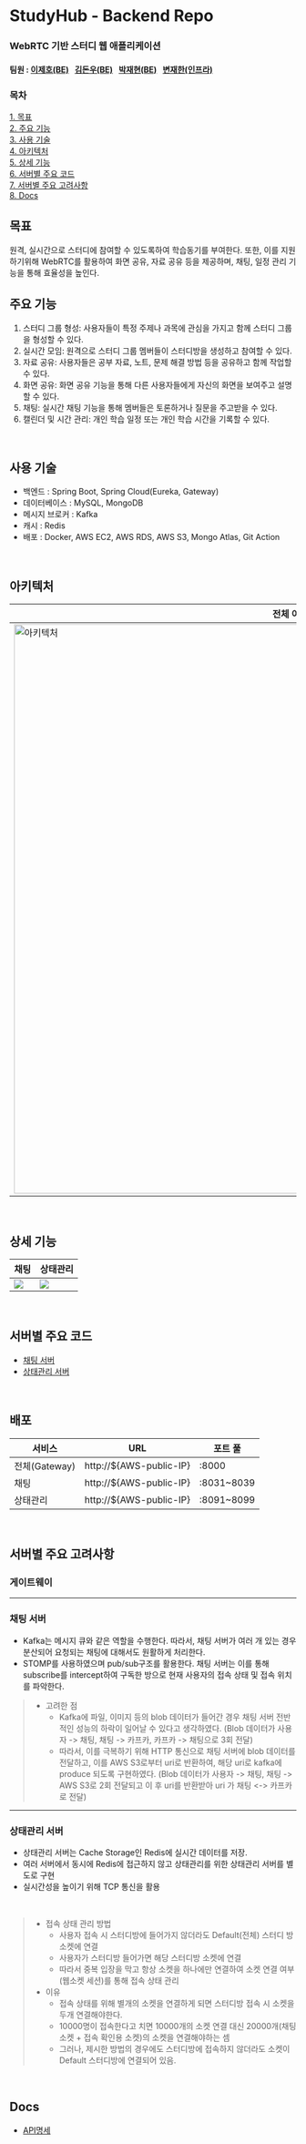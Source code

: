 # StudyHub - Backend Repo 
### WebRTC 기반 스터디 웹 애플리케이션
#### 팀원 : [이제호(BE)](https://github.com/jhl8109)&ensp; [김돈우(BE)](https://github.com/kimdonwoo)&ensp; [박재현(BE)](https://github.com/wogusqkr0515)&ensp; [변재한(인프라)](https://github.com/jaehanbyun)

### 목차
[1. 목표](#목표)<br>
[2. 주요 기능](#주요-기능)<br>
[3. 사용 기술](#사용-기술)<br>
[4. 아키텍처](#아키텍처)<br>
[5. 상세 기능](#상세-기능)<br>
[6. 서버별 주요 코드](#서버별-주요-코드)<br>
[7. 서버별 주요 고려사항](#서버별-주요-고려사항)<br>
[8. Docs](#docs)<br>

## 목표
원격, 실시간으로 스터디에 참여할 수 있도록하여 학습동기를 부여한다. 또한, 이를 지원하기위해 WebRTC를 활용하여 화면 공유, 자료 공유 등을 제공하며, 채팅, 일정 관리 기능을 통해 효율성을 높인다.
<br>

## 주요 기능
1. 스터디 그룹 형성: 사용자들이 특정 주제나 과목에 관심을 가지고 함께 스터디 그룹을 형성할 수 있다.
2. 실시간 모임: 원격으로 스터디 그룹 멤버들이 스터디방을 생성하고 참여할 수 있다.
3. 자료 공유: 사용자들은 공부 자료, 노트, 문제 해결 방법 등을 공유하고 함께 작업할 수 있다.
4. 화면 공유: 화면 공유 기능을 통해 다른 사용자들에게 자신의 화면을 보여주고 설명할 수 있다.
5. 채팅: 실시간 채팅 기능을 통해 멤버들은 토론하거나 질문을 주고받을 수 있다.
6. 캘린더 및 시간 관리: 개인 학습 일정 또는 개인 학습 시간을 기록할 수 있다.
<br>

## 사용 기술
- 백엔드 : Spring Boot, Spring Cloud(Eureka, Gateway)
- 데이터베이스 : MySQL, MongoDB
- 메시지 브로커 : Kafka
- 캐시 : Redis
- 배포 : Docker, AWS EC2, AWS RDS, AWS S3, Mongo Atlas, Git Action
<br>

## 아키텍처
|전체 아키텍처|배포 아키텍처|
|---|---|
|<img alt="아키텍처" src="https://github.com/jaehanbyun/SGS-BE/assets/78259314/fa19a171-c150-410f-9815-84c43d241192" width=1000px>|<img alt="스크린샷 2023-04-09 오전 1 35 53" src="https://github.com/jaehanbyun/SGS-BE/assets/80397512/32a8ab52-ea58-4410-b546-7cfac1f9c1a2" height=550px width=1600px>|
<br>

## 상세 기능
|채팅|상태관리|
|---|---|
|<img src=https://github.com/jaehanbyun/SGS-BE/assets/78259314/76a6324e-62cb-44cc-95e3-8d42310471e3>|<img src=https://github.com/jaehanbyun/SGS-BE/assets/78259314/585aadbb-02c3-492c-8329-551c845b4398>|
<br>

## 서버별 주요 코드
- [채팅 서버](https://github.com/jaehanbyun/SGS-BE/tree/main/chat)
- [상태관리 서버](https://github.com/jaehanbyun/SGS-BE/tree/main/state)
<br>

## 배포
|서비스|URL|포트 풀|
|---|---|---|
|전체(Gateway)|http://${AWS-public-IP}|:8000|
|채팅|http://${AWS-public-IP}|:8031~8039|
|상태관리|http://${AWS-public-IP}|:8091~8099|

<br>

## 서버별 주요 고려사항
### 게이트웨이
---
### 채팅 서버
- Kafka는 메시지 큐와 같은 역할을 수행한다. 따라서, 채팅 서버가 여러 개 있는 경우 분산되어 요청되는 채팅에 대해서도 원활하게 처리한다.
- STOMP를 사용하였으며 pub/sub구조를 활용한다. 채팅 서버는 이를 통해 subscribe를 intercept하여 구독한 방으로 현재 사용자의 접속 상태 및 접속 위치를 파악한다.
> - 고려한 점
>   - Kafka에 파일, 이미지 등의 blob 데이터가 들어간 경우 채팅 서버 전반적인 성능의 하락이 일어날 수 있다고 생각하였다. (Blob 데이터가 사용자 -> 채팅, 채팅 -> 카프카, 카프카 -> 채팅으로 3회 전달)
>   - 따라서, 이를 극복하기 위해 HTTP 통신으로 채팅 서버에 blob 데이터를 전달하고, 이를 AWS S3로부터 uri로 반환하여, 해당 uri로 kafka에 produce 되도록 구현하였다. (Blob 데이터가 사용자 -> 채팅, 채팅 -> AWS S3로 2회 전달되고 이 후 uri를 반환받아 uri 가 채팅 <-> 카프카로 전달)
---
### 상태관리 서버
- 상태관리 서버는 Cache Storage인 Redis에 실시간 데이터를 저장.
- 여러 서버에서 동시에 Redis에 접근하지 않고 상태관리를 위한 상태관리 서버를 별도로 구현
- 실시간성을 높이기 위해 TCP 통신을 활용
<br>

> - 접속 상태 관리 방법
>   - 사용자 접속 시 스터디방에 들어가지 않더라도 Default(전체) 스터디 방 소켓에 연결
>   - 사용자가 스터디방 들어가면 해당 스터디방 소켓에 연결
>   - 따라서 중복 입장을 막고 항상 소켓을 하나에만 연결하여 소켓 연결 여부(웹소켓 세션)를 통해 접속 상태 관리
> - 이유
>   - 접속 상태를 위해 별개의 소켓을 연결하게 되면 스터디방 접속 시 소켓을 두개 연결해야한다.
>   - 10000명이 접속한다고 치면 10000개의 소켓 연결 대신 20000개(채팅 소켓 + 접속 확인용 소켓)의 소켓을 연결해야하는 셈
>   - 그러나, 제시한 방법의 경우에도 스터디방에 접속하지 않더라도 소켓이 Default 스터디방에 연결되어 있음.
  
<br>

## Docs
- [API명세](https://thrilling-detail-a35.notion.site/API-ae7df35b9aaf4c629b1290c9a4f779d0?pvs=4)








